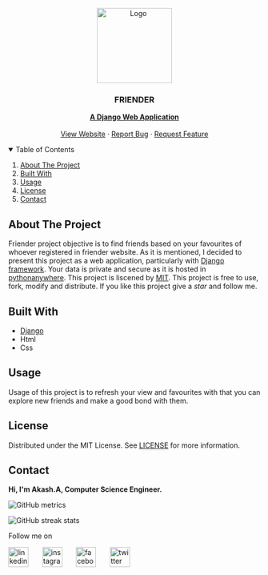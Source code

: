 <!-- PROJECT LOGO -->
<p align="center">
  <img src="https://icon-library.net//images/friends-icon-png/friends-icon-png-5.jpg" alt="Logo" width="150" height="150">
  <!--<img src="https://icon-library.net//images/friendship-icon-png/friendship-icon-png-28.jpg" alt="Logo" width="150" height="150">-->
  <h3 align="center">FRIENDER</h3>
  <p align="center">
    <a href="https://www.djangoproject.com/"><strong>A Django Web Application</strong></a>
    <br />
    <br />
    <a href="https://friender.pythonanywhere.com/">View Website</a>
    ·
    <a href="https://github.com/Akash-Peace/DJANGO-WEBAPP/issues">Report Bug</a>
    ·
    <a href="https://github.com/Akash-Peace/DJANGO-WEBAPP/issues">Request Feature</a>
  </p>
</p>



<!-- TABLE OF CONTENTS -->
<details open="open">
  <summary>Table of Contents</summary>
  <ol>
    <li><a href="#about-the-project">About The Project</a></li>
    <li><a href="#built-with">Built With</a></li>
    <li><a href="#usage">Usage</a></li>
    <li><a href="#license">License</a></li>
    <li><a href="#contact">Contact</a></li>
  </ol>
</details>



<!-- ABOUT THE PROJECT -->
## About The Project

Friender project objective is to find friends based on your favourites of whoever registered in friender website. As it is mentioned, I decided to present this project as a web application, particularly with [Django framework](https://www.djangoproject.com/). Your data is private and secure as it is hosted in [pythonanywhere](https://www.pythonanywhere.com/). This project is liscened by [MIT](https://github.com/Akash-Peace/DJANGO-WEBSITE/blob/master/LICENSE). This project is free to use, fork, modify and distribute. If you like this project give a _star_ and follow me.

## Built With

* [Django](https://www.djangoproject.com/)
* Html
* Css



<!-- USAGE EXAMPLES -->
## Usage

Usage of this project is to refresh your view and favourites with that you can explore new friends and make a good bond with them.




<!-- LICENSE -->
## License

Distributed under the MIT License. See [LICENSE](https://github.com/Akash-Peace/DJANGO-WEBSITE/blob/master/LICENSE) for more information.



<!-- CONTACT -->
## Contact

<strong>Hi, I'm Akash.A, Computer Science Engineer.</strong>

![GitHub metrics](https://metrics.lecoq.io/Akash-Peace)  

![GitHub streak stats](https://github-readme-streak-stats.herokuapp.com/?user=Akash-Peace)  

Follow me on

[<img src='https://cdn.jsdelivr.net/npm/simple-icons@3.0.1/icons/linkedin.svg' alt='linkedin' height='40'>](https://www.linkedin.com/in/akash-cse-2000/) &nbsp; &nbsp; &nbsp; [<img src='https://www.flaticon.com/svg/vstatic/svg/2111/2111463.svg?token=exp=1610696002~hmac=9a141bd642fadf2a8afd178caccd829d' alt='instagram' height='40'>](https://www.instagram.com/akash.a.2020) &nbsp; &nbsp; &nbsp; [<img src='https://cdn.jsdelivr.net/npm/simple-icons@3.0.1/icons/facebook.svg' alt='facebook' height='40'>](https://www.facebook.com/profile.php?id=100061841000593) &nbsp; &nbsp; &nbsp; [<img src='https://cdn.jsdelivr.net/npm/simple-icons@3.0.1/icons/twitter.svg' alt='twitter' height='40'>](https://twitter.com/AkashA53184506)  

